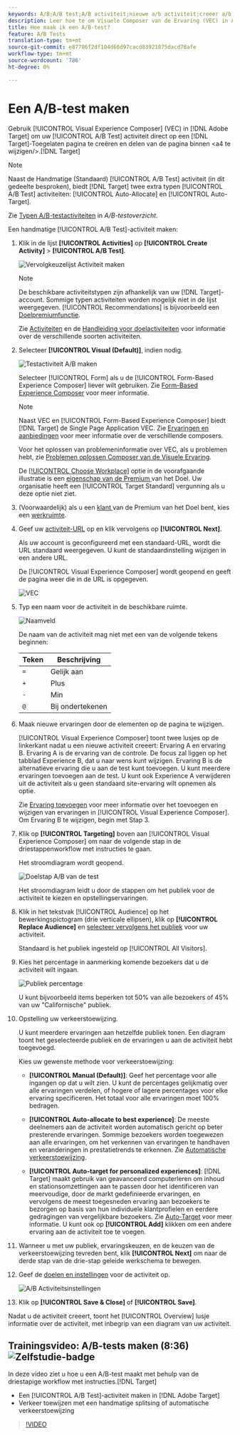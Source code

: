 ```yaml
---
keywords: A/B;A/B test;A/B activiteit;nieuwe a/b activiteit;creeer a/b
description: Leer hoe te om Visuele Composer van de Ervaring (VEC) in Adobe Target te gebruiken om uw activiteit van de Test van A/B direct op een Doel-Toegelaten pagina tot stand te brengen.
title: Hoe maak ik een A/B-test?
feature: A/B Tests
translation-type: tm+mt
source-git-commit: e87786f2df104d66d97cacd83921875dacd78afe
workflow-type: tm+mt
source-wordcount: '786'
ht-degree: 0%

---
```



# Een A/B-test maken

Gebruik [!UICONTROL Visual Experience Composer] (VEC) in [!DNL Adobe Target] om uw [!UICONTROL A/B Test] activiteit direct op een [!DNL Target]-Toegelaten pagina te creëren en delen van de pagina binnen &lt;a4 te wijzigen/>.[!DNL Target]

>[!NOTE]
>
>Naast de Handmatige (Standaard) [!UICONTROL A/B Test] activiteit (in dit gedeelte besproken), biedt [!DNL Target] twee extra typen [!UICONTROL A/B Test] activiteiten: [!UICONTROL Auto-Allocate] en [!UICONTROL Auto-Target].
>
>Zie [Typen A/B-testactiviteiten](/help/c-activities/t-test-ab/test-ab.md#types) in *A/B-testoverzicht*.

Een handmatige [!UICONTROL A/B Test]-activiteit maken:

1. Klik in de lijst **[!UICONTROL Activities]** op **[!UICONTROL Create Activity]** > **[!UICONTROL A/B Test]**.

   ![Vervolgkeuzelijst Activiteit maken](/help/c-activities/t-test-ab/t-test-create-ab/assets/ab_select-new.png)

   >[!NOTE]
   >
   >De beschikbare activiteitstypen zijn afhankelijk van uw [!DNL Target]-account. Sommige typen activiteiten worden mogelijk niet in de lijst weergegeven. [!UICONTROL Recommendations] is bijvoorbeeld een [Doelpremiumfunctie](/help/c-intro/intro.md#premium).
   >
   >Zie [Activiteiten](/help/c-activities/activities.md#concept_D317A95A1AB54674BA7AB65C7985BA03) en de [Handleiding voor doelactiviteiten](/help/c-activities/target-activities-guide.md) voor informatie over de verschillende soorten activiteiten.

1. Selecteer **[!UICONTROL Visual (Default)]**, indien nodig.

   ![Testactiviteit A/B maken](/help/c-activities/t-test-ab/t-test-create-ab/assets/create-ab.png)

   Selecteer [!UICONTROL Form] als u de [!UICONTROL Form-Based Experience Composer] liever wilt gebruiken. Zie [Form-Based Experience Composer](/help/c-experiences/form-experience-composer.md) voor meer informatie.

   >[!NOTE]
   >
   >Naast VEC en [!UICONTROL Form-Based Experience Composer] biedt [!DNL Target] de Single Page Application VEC. Zie [Ervaringen en aanbiedingen](/help/c-experiences/experiences.md) voor meer informatie over de verschillende composers.
   >
   >Voor het oplossen van problemeninformatie over VEC, als u problemen hebt, zie [Problemen oplossen Composer van de Visuele Ervaring](/help/c-experiences/c-visual-experience-composer/r-troubleshoot-composer/troubleshoot-composer.md).
   >
   >De [[!UICONTROL Choose Workplace]](/help/administrating-target/c-user-management/property-channel/property-channel.md) optie in de voorafgaande illustratie is een [eigenschap van de Premium ](/help/c-intro/intro.md) van het Doel. Uw organisatie heeft een [!UICONTROL Target Standard] vergunning als u deze optie niet ziet.

1. (Voorwaardelijk) als u een [klant ](/help/c-intro/intro.md#premium) van de Premium van het Doel bent, kies een [werkruimte](/help/administrating-target/c-user-management/property-channel/property-channel.md).

1. Geef uw [activiteit-URL](/help/c-activities/t-test-ab/t-test-create-ab/ab-activity-url.md) op en klik vervolgens op **[!UICONTROL Next]**.

   Als uw account is geconfigureerd met een standaard-URL, wordt die URL standaard weergegeven. U kunt de standaardinstelling wijzigen in een andere URL.

   De [!UICONTROL Visual Experience Composer] wordt geopend en geeft de pagina weer die in de URL is opgegeven.

   ![VEC](/help/c-activities/t-test-ab/t-test-create-ab/assets/vec-new.png)

1. Typ een naam voor de activiteit in de beschikbare ruimte.

   ![Naamveld](/help/c-activities/t-test-ab/t-test-create-ab/assets/ab_newname-new.png)

   De naam van de activiteit mag niet met een van de volgende tekens beginnen:

   | Teken | Beschrijving |
   |--- |--- |
   | `=` | Gelijk aan |
   | `+` | Plus |
   | `-` | Min |
   | `@` | Bij ondertekenen |

1. Maak nieuwe ervaringen door de elementen op de pagina te wijzigen.

   [!UICONTROL Visual Experience Composer] toont twee lusjes op de linkerkant nadat u een nieuwe activiteit creeert: Ervaring A en ervaring B. Ervaring A is de ervaring van de controle. De focus zal liggen op het tabblad Experience B, dat u naar wens kunt wijzigen. Ervaring B is de alternatieve ervaring die u aan de test kunt toevoegen. U kunt meerdere ervaringen toevoegen aan de test. U kunt ook Experience A verwijderen uit de activiteit als u geen standaard site-ervaring wilt opnemen als optie.

   Zie [Ervaring toevoegen](/help/c-activities/t-test-ab/t-test-create-ab/ab-add-experience.md#task_454646F2895242D3B92DC395A0CE1A00) voor meer informatie over het toevoegen en wijzigen van ervaringen in [!UICONTROL Visual Experience Composer]. Om Ervaring B te wijzigen, begin met Stap 3.

1. Klik op **[!UICONTROL Targeting]** boven aan [!UICONTROL Visual Experience Composer] om naar de volgende stap in de driestappenworkflow met instructies te gaan.

   Het stroomdiagram wordt geopend.

   ![Doelstap A/B van de test](/help/c-activities/t-test-ab/t-test-create-ab/assets/ab_flow-new.png)

   Het stroomdiagram leidt u door de stappen om het publiek voor de activiteit te kiezen en opstellingservaringen.

1. Klik in het tekstvak [!UICONTROL Audience] op het bewerkingspictogram (drie verticale ellipsen), klik op **[!UICONTROL Replace Audience]** en [selecteer vervolgens het publiek](/help/c-activities/t-test-ab/t-test-create-ab/ab-audience.md) voor uw activiteit.

   Standaard is het publiek ingesteld op [!UICONTROL All Visitors].

1. Kies het percentage in aanmerking komende bezoekers dat u de activiteit wilt ingaan.

   ![Publiek percentage](/help/c-activities/t-test-ab/t-test-create-ab/assets/audperc-new.png)

   U kunt bijvoorbeeld items beperken tot 50% van alle bezoekers of 45% van uw &quot;Californische&quot; publiek.

1. Opstelling uw verkeerstoewijzing.

   U kunt meerdere ervaringen aan hetzelfde publiek tonen. Een diagram toont het geselecteerde publiek en de ervaringen u aan de activiteit hebt toegevoegd.

   Kies uw gewenste methode voor verkeerstoewijzing:

   * **[!UICONTROL Manual (Default)]**: Geef het percentage voor alle ingangen op dat u wilt zien. U kunt de percentages gelijkmatig over alle ervaringen verdelen, of hogere of lagere percentages voor elke ervaring specificeren. Het totaal voor alle ervaringen moet 100% bedragen.

   * **[!UICONTROL Auto-allocate to best experience]**: De meeste deelnemers aan de activiteit worden automatisch gericht op beter presterende ervaringen. Sommige bezoekers worden toegewezen aan alle ervaringen, om het verkennen van ervaringen te handhaven en veranderingen in prestatietrends te erkennen. Zie [Automatische verkeerstoewijzing](/help/c-activities/automated-traffic-allocation/automated-traffic-allocation.md#concept_A1407678796B4C569E94CBA8A9F7F5D4).

   * **[!UICONTROL Auto-target for personalized experiences]**:  [!DNL Target] maakt gebruik van geavanceerd computerleren om inhoud en stationsomzettingen aan te passen door het identificeren van meervoudige, door de markt gedefinieerde ervaringen, en vervolgens de meest toegesneden ervaring aan bezoekers te bezorgen op basis van hun individuele klantprofielen en eerdere gedragingen van vergelijkbare bezoekers. Zie [Auto-Target](/help/c-activities/auto-target/auto-target-to-optimize.md) voor meer informatie.
   U kunt ook op **[!UICONTROL Add]** klikken om een andere ervaring aan de activiteit toe te voegen.

1. Wanneer u met uw publiek, ervaringskeuzen, en de keuzen van de verkeerstoewijzing tevreden bent, klik **[!UICONTROL Next]** om naar de derde stap van de drie-stap geleide werkschema te bewegen.

1. Geef de [doelen en instellingen](/help/c-activities/t-test-ab/t-test-create-ab/ab-goals-and-settings.md) voor de activiteit op.

   ![A/B Activiteitsinstellingen](/help/c-activities/t-test-ab/t-test-create-ab/assets/ab_settings-new.png)

1. Klik op **[!UICONTROL Save & Close]** of **[!UICONTROL Save]**.

Nadat u de activiteit creeert, toont het [!UICONTROL Overview] lusje informatie over de activiteit, met inbegrip van een diagram van uw activiteit.

## Trainingsvideo: A/B-tests maken (8:36) ![Zelfstudie-badge](/help/assets/tutorial.png)

In deze video ziet u hoe u een A/B-test maakt met behulp van de driestapige workflow met instructies.[!DNL Target]

* Een [!UICONTROL A/B Test]-activiteit maken in [!DNL Adobe Target]
* Verkeer toewijzen met een handmatige splitsing of automatische verkeerstoewijzing

>[!VIDEO](https://video.tv.adobe.com/v/17391)
